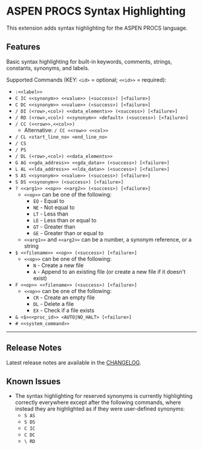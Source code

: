 # ASPEN PROCS Syntax Highlighting

This extension adds syntax highlighting for the ASPEN PROCS language.

## Features

Basic syntax highlighting for built-in keywords, comments, strings, constants, synonyms, and labels.

Supported Commands (KEY: `<id>` = optional; `<<id>>` = required):
- `:<<label>>`
- `C IC <<synonym>> <<value>> (<success>) [<failure>]`
- `C DC <<synonym>> <<value>> (<success>) [<failure>]`
- `/ DI (<row>,<col>) <<data_elements>> (<success>) [<failure>]`
- `/ RD (<row>,<col>) <<synonym>> <default> (<success>) [<failure>]`
- `/ CC (<<row>>,<<col>>)`
    - Alternative: `/ CC <<row>> <<col>>`
- `/ CL <start_line_no> <end_line_no>`
- `/ CS`
- `/ PS`
- `/ DL (<row>,<col>) <<data_elements>>`
- `G AG <<gda_address>> <<gda_data>> (<success>) [<failure>]`
- `L AL <<lda_address>> <<lda_data>> (<success>) [<failure>]`
- `S AS <<synonym>> <<value>> (<success>) [<failure>]`
- `S DS <<synonym>> (<success>) [<failure>]`
- `? <<arg1>> <<op>> <<arg2>> (<success>) [<failure>]`
    - `<<op>>` can be one of the following:
        - `EQ` - Equal to
        - `NE` - Not equal to
        - `LT` - Less than
        - `LE` - Less than or equal to
        - `GT` - Greater than
        - `GE` - Greater than or equal to
    - `<<arg1>>` and `<<arg2>>` can be a number, a synonym reference, or a string
- `$ <<filename>> <<op>> (<success>) [<failure>]`
    - `<<op>>` can be one of the following:
        - `N` - Create a new file
        - `A` - Append to an existing file (or create a new file if it doesn't exist)
- `F <<op>> <<filename>> (<success>) [<failure>]`
    - `<<op>>` can be one of the following:
        - `CR` - Create an empty file
        - `DL` - Delete a file
        - `EX` - Check if a file exists
- `& <$><<proc_id>> <AUTO|NO_HALT> [<failure>]`
- `# <<system_command>>`
---
## Release Notes

Latest release notes are available in the [CHANGELOG](CHANGELOG.md).

## Known Issues

- The syntax highlighting for reserved synonyms is currently highlighting correctly everywhere except after the following commands, where instead they are highlighted as if they were user-defined synonyms:
    - `S AS`
    - `S DS`
    - `C IC`
    - `C DC`
    - `\ RD`